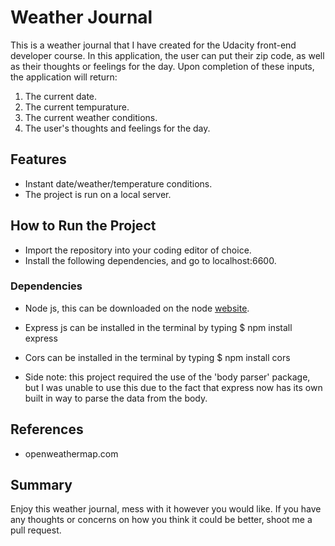 # Weather Journal
This is a weather journal that I have created for the Udacity front-end developer course.  In this application, the user can put their zip code, as well as their thoughts or feelings for the day.  Upon completion of these inputs, the application will return: 
1. The current date.
2. The current tempurature.
3. The current weather conditions.
4. The user's thoughts and feelings for the day.

## Features
* Instant date/weather/temperature conditions.
* The project is run on a local server.

## How to Run the Project
* Import the repository into your coding editor of choice.
* Install the following dependencies, and go to localhost:6600. 

### Dependencies 
* Node js, this can be downloaded on the node [website](nodejs.dev/).
* Express js can be installed in the terminal by typing
    $ npm install express

* Cors can be installed in the terminal by typing
    $ npm install cors
* Side note: this project required the use of the 'body parser' package, but I was unable to use this due to the fact that express now has its own built in way to parse the data from the body.

## References
* openweathermap.com

## Summary
Enjoy this weather journal, mess with it however you would like.  If you have any thoughts or concerns on how you think it could be better, shoot me a pull request.